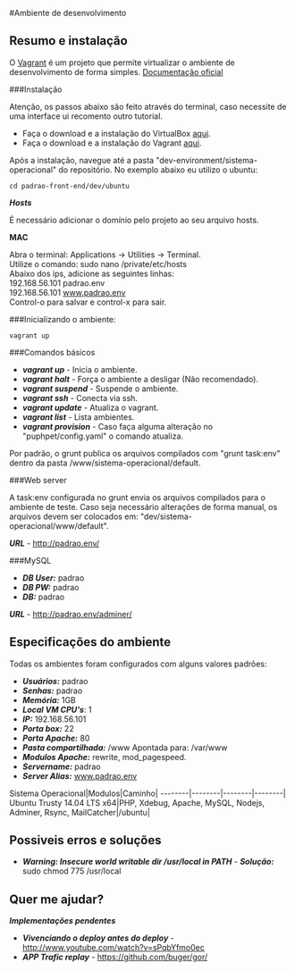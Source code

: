 #Ambiente de desenvolvimento

## Resumo e instalação

O [Vagrant](http://vagrantup.com/) é um projeto que permite virtualizar o ambiente de desenvolvimento de forma simples. 
[Documentação oficial](https://docs.vagrantup.com/v2/)


###Instalação

Atenção, os passos abaixo são feito através do terminal, caso necessite de uma interface ui recomento outro tutorial.

- Faça o download e a instalação do VirtualBox [aqui](http://virtualbox.org/wiki/Downloads).
- Faça o download e a instalação do Vagrant [aqui](https://www.vagrantup.com/downloads).

Após a instalação, navegue até a pasta "dev-environment/sistema-operacional" do repositório. No exemplo abaixo eu utilizo o ubuntu:

```
cd padrao-front-end/dev/ubuntu
```


***Hosts***

É necessário adicionar o domínio pelo projeto ao seu arquivo hosts.

**MAC**

Abra o terminal: Applications -> Utilities -> Terminal.<br>
Utilize o comando: sudo nano /private/etc/hosts<br>
Abaixo dos ips, adicione as seguintes linhas: <br>
192.168.56.101 padrao.env<br>
192.168.56.101 www.padrao.env<br>
Control-o para salvar e control-x para sair.


###Inicializando o ambiente:

```
vagrant up
```


###Comandos básicos

- ***vagrant up*** 			- Inicia o ambiente.
- ***vagrant halt***		- Força o ambiente a desligar (Não recomendado).
- ***vagrant suspend***		- Suspende o ambiente.
- ***vagrant ssh***			- Conecta via ssh.
- ***vagrant update***	- Atualiza o vagrant.
- ***vagrant list***		- Lista ambientes.
- ***vagrant provision***	- Caso faça alguma alteração no "puphpet/config.yaml" o comando atualiza.


Por padrão, o grunt publica os arquivos compilados com "grunt task:env" dentro da pasta /www/sistema-operacional/default.


###Web server

A task:env configurada no grunt envia os arquivos compilados para o ambiente de teste.
Caso seja necessário alterações de forma manual, os arquivos devem ser colocados em: "dev/sistema-operacional/www/default".

***URL*** - http://padrao.env/


###MySQL

- ***DB User:*** padrao
- ***DB PW:*** padrao
- ***DB:*** padrao

***URL*** - http://padrao.env/adminer/


## Especificações do ambiente

Todas os ambientes foram configurados com alguns valores padrões:

- ***Usuários:*** padrao
- ***Senhas:*** padrao
- ***Memória:*** 1GB
- ***Local VM CPU's***: 1
- ***IP:*** 192.168.56.101
- ***Porta box:*** 22
- ***Porta Apache:*** 80
- ***Pasta compartilhada:*** /www Apontada para: /var/www
- ***Modulos Apache:*** rewrite, mod_pagespeed.
- ***Servername:*** padrao
- ***Server Alias:*** www.padrao.env


Sistema Operacional|Modulos|Caminho|
--------|--------|--------|--------|
Ubuntu Trusty 14.04 LTS x64|PHP, Xdebug, Apache, MySQL, Nodejs, Adminer, Rsync, MailCatcher|/ubuntu|


## Possiveis erros e soluções

- ***Warning: Insecure world writable dir /usr/local in PATH*** - ***Solução:*** sudo chmod 775 /usr/local


## Quer me ajudar?

***Implementações pendentes***

- ***Vivenciando o deploy antes do deploy***	- http://www.youtube.com/watch?v=sPqbYfmo0ec
- ***APP Trafic replay*** - https://github.com/buger/gor/